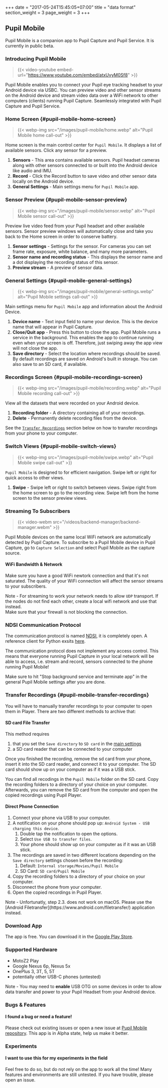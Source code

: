 +++
date = "2017-05-24T15:45:05+07:00"
title = "data format"
section_weight = 3
page_weight = 3
+++

## Pupil Mobile

Pupil Mobile is a companion app to Pupil Capture and Pupil Service. It is currently in public beta.

### Introducing Pupil Mobile

> {{< video-youtube embed-url="https://www.youtube.com/embed/atxUvyM0Sf8" >}}

Pupil Mobile enables you to connect your Pupil eye tracking headset to your Android device via USBC.
You can preview video and other sensor streams on the Android device and stream video data over a WiFi network to other computers (clients) running Pupil Capture.
Seamlessly integrated with Pupil Capture and Pupil Service.

### Home Screen {#pupil-mobile-home-screen}

> {{< webp-img src="/images/pupil-mobile/home.webp" alt="Pupil Mobile home call-out" >}}

Home screen is the main control center for `Pupil Mobile`.
It displays a list of available sensors.
Click any sensor for a preview.

1. **Sensors** - This area contains available sensors. Pupil headset cameras along with other sensors connected to or built into the Android device like audio and IMU.
1. **Record** - Click the Record button to save video and other sensor data locally on the Android device.
1. **General Settings** - Main settings menu for `Pupil Mobile` app.

### Sensor Preview {#pupil-mobile-sensor-preview}

> {{< webp-img src="/images/pupil-mobile/sensor.webp" alt="Pupil Mobile sensor call-out" >}}

Preview live video feed from your Pupil headset and other available sensors.
Sensor preview windows will automatically close and take you back to the Home screen in order to conserve battery.

1. **Sensor settings** - Settings for the sensor. For cameras you can set frame rate, exposure, white balance, and many more parameters.
1. **Sensor name and recording status** - This displays the sensor name and a dot displaying the recording status of this sensor.
1. **Preview stream** - A preview of sensor data.

### General Settings {#pupil-mobile-general-settings}

> {{< webp-img src="/images/pupil-mobile/general-settings.webp" alt="Pupil Mobile settings call-out" >}}

Main settings menu for `Pupil Mobile` app and information about the Android Device.

1. **Device name** - Text input field to name your device. This is the device name that will appear in Pupil Capture.
1. **Close/Quit app** - Press this button to close the app. Pupil Mobile runs a service in the background. This enables the app to continue running even when your screen is off. Therefore, just swiping away the app view will not close the app.
1. **Save directory** - Select the location where recordings should be saved. By default recordings are saved on Android's built in storage. You can also save to an SD card, if available.

### Recordings Screen {#pupil-mobile-recordings-screen}

> {{< webp-img src="/images/pupil-mobile/recording.webp" alt="Pupil Mobile recording call-out" >}}

View all the datasets that were recorded on your Android device.

1. **Recording folder** - A directory containing all of your recordings.
1. **Delete** - Permanently delete recording files from the device.

See the [`Transfer Recordings`](#pupil-mobile-transfer-recordings) section below on how to transfer recordings from your phone to your computer.

### Switch Views {#pupil-mobile-switch-views}

> {{< webp-img src="/images/pupil-mobile/swipe.webp" alt="Pupil Mobile swipe call-out" >}}

`Pupil Mobile` is designed to for efficient navigation.
Swipe left or right for quick access to other views.

1. **Swipe** - Swipe left or right to switch between views. Swipe right from the home screen to go to the recording view. Swipe left from the home screen to the sensor preview views.

### Streaming To Subscribers

> {{< video-webm src="/videos/backend-manager/backend-manager.webm" >}}

Pupil Mobile devices on the same local WiFi network are automatically detected by Pupil Capture. To subscribe to a Pupil Mobile device in Pupil Capture, go to `Capture Selection` and select Pupil Mobile as the capture source.

#### WiFi Bandwidth & Network

Make sure you have a good WiFi newtork connection and that it's not saturated. The quality of your WiFi connection will affect the sensor streams to your subscribers.

<aside class="notice">
Note - For streaming to work your network needs to allow <code>UDP</code> transport.
If the nodes do not find each other, create a local wifi network and use that instead.
</aside>

<aside class="warning">
Make sure that your firewall is not blocking the connection.
</aside>

### NDSI Communication Protocol

The communication protocol is named [NDSI](https://github.com/pupil-labs/pyndsi/blob/master/ndsi-commspec.md), it is completely open. A reference client for Python exsits [here](https://github.com/pupil-labs/pyndsi).

<aside class="warning">
The communication protocol does not implement any access control.
This means that everyone running Pupil Capture in your local network will be able to access,
i.e. stream and record, sensors connected to the phone running Pupil Mobile!

Make sure to hit "Stop background service and terminate app" in the general Pupil Mobile settings after you are done.
</aside>

### Transfer Recordings {#pupil-mobile-transfer-recordings}

You will have to manually transfer recordings to your computer to open them in Player.
There are two different methods to archive that:

#### SD card File Transfer

This method requires

1. that you set the `Save directory` to `SD card` in the [main settings](#pupil-mobile-general-settings)
1. a SD card reader that can be connected to your computer

Once you finished the recording, remove the sd card from your phone,
insert it into the SD card reader, and connect it to your computer.
The SD card should show up on your computer as if it was a USB stick.

You can find all recodings in the `Pupil Mobile` folder on the SD card.
Copy the recording folders to a directory of your choice on your computer.
Afterwards, you can remove the SD card from the computer and open the copied recordings using Pupil Player.

#### Direct Phone Connection

1. Connect your phone via USB to your computer.
1. A notification on your phone should pop up: `Android System - USB charging this device`.
    1. Double tap the notification to open the options.
    1. Select `Use USB to transfer files`.
    1. Your phone should show up on your computer as if it was an USB stick.
1. The recordings are saved in two different locations depending on the `Save directory` settings chosen before the recording:
    1. Default: `Internal storage/Movies/Pupil Mobile`
    1. SD Card: `SD card/Pupil Mobile`
1. Copy the recording folders to a directory of your choice on your computer.
1. Disconnect the phone from your computer.
1. Open the copied recordings in Pupil Player.

<aside class="notice">
Note - Unfortunatly, step 2.3. does not work on macOS. Please use the [Android Filetransfer](https://www.android.com/filetransfer/) application instead.
</aside>

### Download App

The app is free. You can download it in the [Google Play Store](https://play.google.com/store/apps/details?id=com.pupillabs.pupilmobile).

### Supported Hardware

- MotoZ2 Play
- Google Nexus 6p, Nexus 5x
- OnePlus 3, 3T, 5, 5T
- potentially other USB-C phones (untested)

<aside class="notice">
Note - You may need to <strong>enable</strong> USB OTG on some devices in order to allow data transfer and power to your Pupil Headset from your Android device.
</aside>

### Bugs & Features

#### I found a bug or need a feature!

Please check out existing issues or open a new issue at [Pupil Mobile repository](https://github.com/pupil-labs/pupil-mobile-app). This app is in Alpha state, help us make it better.

### Experiments

#### I want to use this for my experiments in the field

Feel free to do so, but do not rely on the app to work all the time! Many features and environments are still untested. If you have trouble, please open an issue.

